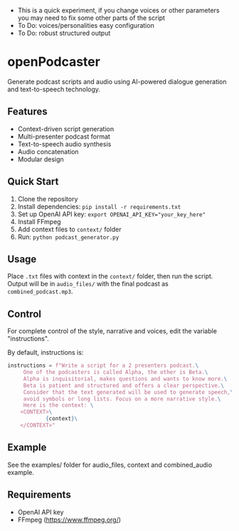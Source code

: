 - This is a quick experiment, if you change voices or other parameters you may need to fix some other parts of the script
- To Do: voices/personalities easy configuration
- To Do: robust structured output

# openPodcaster
Generate podcast scripts and audio using AI-powered dialogue generation and text-to-speech technology.

## Features

- Context-driven script generation
- Multi-presenter podcast format
- Text-to-speech audio synthesis
- Audio concatenation
- Modular design

## Quick Start

1. Clone the repository
2. Install dependencies: `pip install -r requirements.txt`
3. Set up OpenAI API key: `export OPENAI_API_KEY="your_key_here"`
4. Install FFmpeg
5. Add context files to `context/` folder
6. Run: `python podcast_generator.py`

## Usage

Place `.txt` files with context in the `context/` folder, then run the script. Output will be in `audio_files/` with the final podcast as `combined_podcast.mp3`.

## Control

For complete control of the style, narrative and voices, edit the variable "instructions". 

By default, instructions is:

```python
instructions = f"Write a script for a 2 presenters podcast.\
     One of the podcasters is called Alpha, the other is Beta.\
     Alpha is inquisitorial, makes questions and wants to know more.\
     Beta is patient and structured and offers a clear perspective.\
     Consider that the text generated will be used to generate speech,\
     avoid symbols or long lists. Focus on a more narrative style.\
     Here is the context: \
    <CONTEXT>\
            {context}\
    </CONTEXT>"
```
## Example

See the examples/ folder for audio_files, context and combined_audio example.

## Requirements

- OpenAI API key
- FFmpeg (https://www.ffmpeg.org/)



